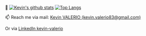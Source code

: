 👋
[![Kevin's github stats](https://github-readme-stats.vercel.app/api?username=kevin-valerio)](https://github.com/anuraghazra/github-readme-stats)
[![Top Langs](https://github-readme-stats.vercel.app/api/top-langs/?username=kevin-valerio&layout=compact)](https://github.com/anuraghazra/github-readme-stats)

📫 Reach me via mail: [Kevin VALERIO (kevin.valerio83@gmail.com)](mailto:kevin.valerio83@gmail.com) 

Or via [LinkedIn kevin-valerio](https://www.linkedin.com/in/kevin-valerio/)

